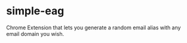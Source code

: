 # simple-eag
Chrome Extension that lets you generate a random email alias with any email domain you wish.

